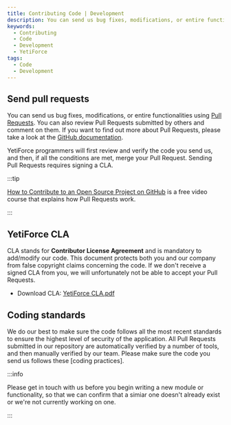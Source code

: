 ```yaml
---
title: Contributing Code | Development
description: You can send us bug fixes, modifications, or entire functionalities
keywords:
  - Contributing
  - Code
  - Development
  - YetiForce
tags:
  - Code
  - Development
---
```


## Send pull requests

You can send us bug fixes, modifications, or entire functionalities using [Pull Requests](https://github.com/YetiForceCompany/YetiForceCRM/pulls). You can also review Pull Requests submitted by others and comment on them. If you want to find out more about Pull Requests, please take a look at the [GitHub documentation](https://docs.github.com/en/pull-requests/collaborating-with-pull-requests/proposing-changes-to-your-work-with-pull-requests/about-pull-requests).

YetiForce programmers will first review and verify the code you send us, and then, if all the conditions are met, merge your Pull Request. Sending Pull Requests requires signing a CLA.

:::tip

[How to Contribute to an Open Source Project on GitHub](https://egghead.io/courses/how-to-contribute-to-an-open-source-project-on-github) is a free video course that explains how Pull Requests work.

:::

## YetiForce CLA

CLA stands for **Contributor License Agreement** and is mandatory to add/modify our code. This document protects both you and our company from false copyright claims concerning the code. If we don't receive a signed CLA from you, we will unfortunately not be able to accept your Pull Requests.

- Download CLA: [YetiForce CLA.pdf](/files/YetiForce-CLA.pdf)

## Coding standards

We do our best to make sure the code follows all the most recent standards to ensure the highest level of security of the application. All Pull Requests submitted in our repository are automatically verified by a number of tools, and then manually verified by our team. Please make sure the code you send us follows these [coding practices].

:::info

Please get in touch with us before you begin writing a new module or functionality, so that we can confirm that a simiar one doesn't already exist or we're not currently working on one.

:::
